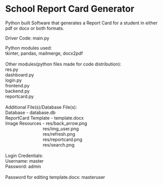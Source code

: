 # School Report Card Generator
Python built Software that generates a Report Card for a student in either pdf or docx or both formats.

Driver Code: main.py

Python modules used:<br>
tkinter, pandas, mailmerge, docx2pdf
<br>
<br>Other modules(python files made for code distribution):<br>
res.py<br>dashboard.py<br>login.py<br>frontend.py<br>backend.py<br>reportcard.py<br>
<br>
Additional File(s)/Database File(s):<br>
Database - database.db<br>
ReportCard Template - template.docx<br>
Image Resources - res/back_arrow.png<br>
&emsp;&emsp;&emsp;&emsp;&emsp;&emsp;&emsp;&emsp;&ensp;res/img_user.png<br>
&emsp;&emsp;&emsp;&emsp;&emsp;&emsp;&emsp;&emsp;&ensp;res/refresh.png<br>
&emsp;&emsp;&emsp;&emsp;&emsp;&emsp;&emsp;&emsp;&ensp;res/reportcard.png<br>
&emsp;&emsp;&emsp;&emsp;&emsp;&emsp;&emsp;&emsp;&ensp;res/search.png<br>
<br>
Login Credentials:<br>
Username: master<br>
Password: admin<br>
<br>
Password for editing template.docx: masteruser<br>
